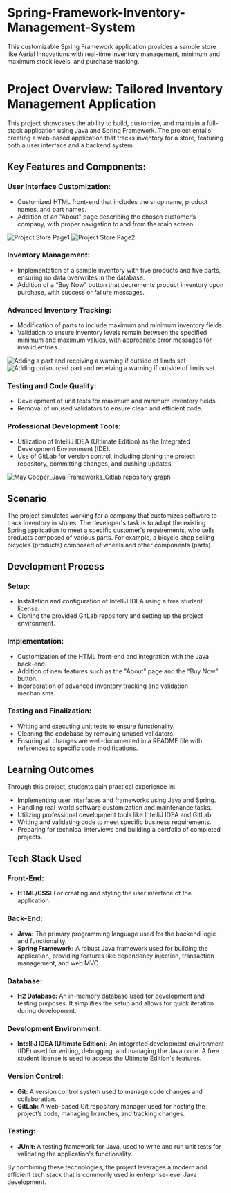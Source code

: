 # Spring-Framework-Inventory-Management-System
This customizable Spring Framework application provides a sample store like Aerial Innovations with real-time inventory management, minimum and maximum stock levels, and purchase tracking.

<!DOCTYPE html>
<html lang="en">
<head>
    <meta charset="UTF-8">
    <meta name="viewport" content="width=device-width, initial-scale=1.0">
</head>
<body>
    <h1>Project Overview: Tailored Inventory Management Application</h1>
    <p>This project showcases the ability to build, customize, and maintain a full-stack application using Java and Spring Framework. The project entails creating a web-based application that tracks inventory for a store, featuring both a user interface and a backend system.</p>
    <h2>Key Features and Components:</h2>
    <h3>User Interface Customization:</h3>
    <ul>
        <li>Customized HTML front-end that includes the shop name, product names, and part names.</li>
        <li>Addition of an "About" page describing the chosen customer’s company, with proper navigation to and from the main screen.</li>
    </ul>
    <img src="https://github.com/MayCooper/Spring-Framework-Inventory-Management-System/assets/82129870/c3f20fec-8103-4cc5-a346-b951cd9b976b" alt="Project Store Page1">
    <img src="https://github.com/MayCooper/Spring-Framework-Inventory-Management-System/assets/82129870/ffab2d3c-1480-4d2d-a215-0bed92c6df78" alt="Project Store Page2">
    <h3>Inventory Management:</h3>
    <ul>
        <li>Implementation of a sample inventory with five products and five parts, ensuring no data overwrites in the database.</li>
        <li>Addition of a “Buy Now” button that decrements product inventory upon purchase, with success or failure messages.</li>
    </ul>
    <h3>Advanced Inventory Tracking:</h3>
    <ul>
        <li>Modification of parts to include maximum and minimum inventory fields.</li>
        <li>Validation to ensure inventory levels remain between the specified minimum and maximum values, with appropriate error messages for invalid entries.</li>
    </ul>
    <img src="https://github.com/MayCooper/Spring-Framework-Inventory-Management-System/assets/82129870/41ec3ec7-77a1-48d4-9a47-99b642aaf86a" alt="Adding a part and receiving a warning if outside of limits set">
    <img src="https://github.com/MayCooper/Spring-Framework-Inventory-Management-System/assets/82129870/7b551e9a-d64b-4538-9875-ba99b374c2a3" alt="Adding outsourced part and receiving a warning if outside of limits set">
    <h3>Testing and Code Quality:</h3>
    <ul>
        <li>Development of unit tests for maximum and minimum inventory fields.</li>
        <li>Removal of unused validators to ensure clean and efficient code.</li>
    </ul>
    <h3>Professional Development Tools:</h3>
    <ul>
        <li>Utilization of IntelliJ IDEA (Ultimate Edition) as the Integrated Development Environment (IDE).</li>
        <li>Use of GitLab for version control, including cloning the project repository, committing changes, and pushing updates.</li>
    </ul>
    <img src="https://github.com/MayCooper/Spring-Framework-Inventory-Management-System/assets/82129870/d46762e4-5b53-4f7a-a15d-f138262e80ee" alt="May Cooper_Java Frameworks_Gitlab repository graph">
    <h2>Scenario</h2>
    <p>The project simulates working for a company that customizes software to track inventory in stores. The developer's task is to adapt the existing Spring application to meet a specific customer's requirements, who sells products composed of various parts. For example, a bicycle shop selling bicycles (products) composed of wheels and other components (parts).</p>
    <h2>Development Process</h2>
    <h3>Setup:</h3>
    <ul>
        <li>Installation and configuration of IntelliJ IDEA using a free student license.</li>
        <li>Cloning the provided GitLab repository and setting up the project environment.</li>
    </ul>
    <h3>Implementation:</h3>
    <ul>
        <li>Customization of the HTML front-end and integration with the Java back-end.</li>
        <li>Addition of new features such as the "About" page and the “Buy Now” button.</li>
        <li>Incorporation of advanced inventory tracking and validation mechanisms.</li>
    </ul>
    <h3>Testing and Finalization:</h3>
    <ul>
        <li>Writing and executing unit tests to ensure functionality.</li>
        <li>Cleaning the codebase by removing unused validators.</li>
        <li>Ensuring all changes are well-documented in a README file with references to specific code modifications.</li>
    </ul>
    <h2>Learning Outcomes</h2>
    <p>Through this project, students gain practical experience in:</p>
    <ul>
        <li>Implementing user interfaces and frameworks using Java and Spring.</li>
        <li>Handling real-world software customization and maintenance tasks.</li>
        <li>Utilizing professional development tools like IntelliJ IDEA and GitLab.</li>
        <li>Writing and validating code to meet specific business requirements.</li>
        <li>Preparing for technical interviews and building a portfolio of completed projects.</li>
    </ul>
    <h2>Tech Stack Used</h2>
    <h3>Front-End:</h3>
    <ul>
        <li><strong>HTML/CSS:</strong> For creating and styling the user interface of the application.</li>
    </ul>
    <h3>Back-End:</h3>
    <ul>
        <li><strong>Java:</strong> The primary programming language used for the backend logic and functionality.</li>
        <li><strong>Spring Framework:</strong> A robust Java framework used for building the application, providing features like dependency injection, transaction management, and web MVC.</li>
    </ul>
    <h3>Database:</h3>
    <ul>
        <li><strong>H2 Database:</strong> An in-memory database used for development and testing purposes. It simplifies the setup and allows for quick iteration during development.</li>
    </ul>
    <h3>Development Environment:</h3>
    <ul>
        <li><strong>IntelliJ IDEA (Ultimate Edition):</strong> An integrated development environment (IDE) used for writing, debugging, and managing the Java code. A free student license is used to access the Ultimate Edition's features.</li>
    </ul>
    <h3>Version Control:</h3>
    <ul>
        <li><strong>Git:</strong> A version control system used to manage code changes and collaboration.</li>
        <li><strong>GitLab:</strong> A web-based Git repository manager used for hosting the project’s code, managing branches, and tracking changes.</li>
    </ul>
    <h3>Testing:</h3>
    <ul>
        <li><strong>JUnit:</strong> A testing framework for Java, used to write and run unit tests for validating the application's functionality.</li>
    </ul>
    <p>By combining these technologies, the project leverages a modern and efficient tech stack that is commonly used in enterprise-level Java development.</p>
</body>
</html>

